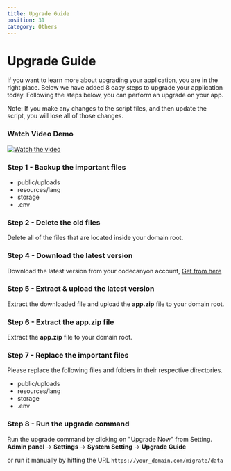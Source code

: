 ```yaml
---
title: Upgrade Guide
position: 31
category: Others
---
```


# Upgrade Guide

If you want to learn more about upgrading your application, you are in the right place. Below we have added 8 easy steps to upgrade your application today.
Following the steps below, you can perform an upgrade on your app.

<div class="bg-gray-200 rounded-xl px-4 py-2">
  <section id="installation-services">
      <p>Note: If you make any changes to the script files, and then update the script, you will lose all of those changes.</p>
  </section>
</div>

### Watch Video Demo

[![Watch the video](https://i.imgur.com/hEep8hr.png)](https://www.loom.com/share/a9459471fe6f466790a10de3e0260be3?sid=5475c85c-1b07-4218-a9bd-2c2f723ead25)

### Step 1 - Backup the important files

- public/uploads
- resources/lang
- storage
- .env

### Step 2 - Delete the old files

Delete all of the files that are located inside your domain root.

### Step 4 - Download the latest version

Download the latest version from your codecanyon account, [Get from here](https://codecanyon.net/downloads)

### Step 5 - Extract & upload the latest version

Extract the downloaded file and upload the **app.zip** file to your domain root.

### Step 6 - Extract the app.zip file

Extract the **app.zip** file to your domain root.

### Step 7 - Replace the important files 

Please replace the following files and folders in their respective directories.

- public/uploads
- resources/lang
- storage
- .env

### Step 8 - Run the upgrade command

Run the upgrade command by clicking on "Upgrade Now" from Setting. **Admin panel** -> **Settings** -> **System Setting** -> **Upgrade Guide**

or run it manually by hitting the URL `https://your_domain.com/migrate/data`
